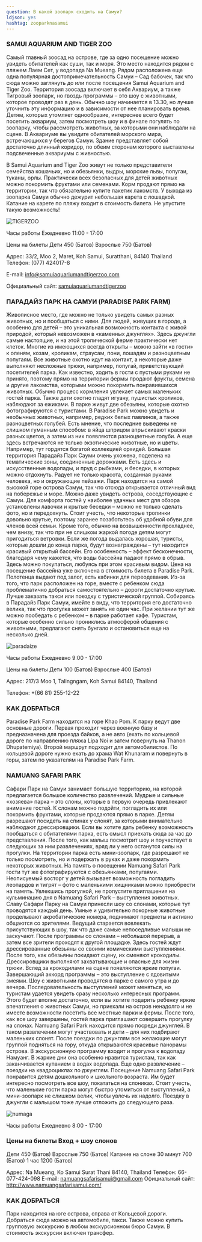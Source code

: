 ```yaml
---
question: В какой зоопарк сходить на Самуи?
ldjson: yes
hashtag: zooparknasamui
---
```


### SAMUI AQUARIUM AND TIGER ZOO

Cамый главный зоосад на острове, где за одно посещение можно увидеть обитателей как суши, так и моря. Это место находится рядом с пляжем Лаем Сет, у водопада Na Mueang. Рядом расположена еще одна популярная достопримечательность Самуи – Сад бабочек, так что сюда можно заглянуть до или после посещения Samui Aquarium and Tiger Zoo.   Территория зоосада включает в себя Аквариум, а также Тигровый зоопарк, но гвоздь программы – это шоу с животными, которое проводят раз в день. Обычно шоу начинается в 13.30, но лучше уточнить эту информацию и в зависимости от нее планировать время. Детям, которых утомляет однообразие, интереснее всего будет посетить аквариум, затем посмотреть шоу и в финале погулять по зоопарку, чтобы рассмотреть животных, за которыми они наблюдали на сцене.  В Аквариуме вы увидите обитателей морского мира, встречающихся у берегов Самуи. Здание представляет собой достаточно длинный коридор, по обеим сторонам которого выставлены подсвеченные аквариумы с живностью.

В Samui Aquarium and Tiger Zoo живут не только представители семейства кошачьих, но и обезьянки, выдры, морские львы, попугаи, туканы, орлы. Практически всех безопасных для детей животных можно покормить фруктами или семенами. Корм продают прямо на территории, так что обязательно купите пакетик лакомств.  У выхода из зоопарка Самуи обычно дежурит небольшая карета с лошадкой. Катание на карете по пляжу входит в стоимость билета. Не упустите такую возможность! 

![TIGERZOO](https://samuifaq.ru/assets/TIGERZOO.jpg)

Часы работы Ежедневно 11:00 - 17:00

Цены на билеты Дети 450 (Батов)
Взрослые 750 (Батов)

Адрес: 33/2, Moo 2, Maret, Koh Samui, Suratthani, 84140 Thailand Телефон: (077) 424017-8 

E-mail: info@samuiaquariumandtigerzoo.com 

Официальный сайт: [samuiaquariumandtigerzoo](http://www.samuiaquariumandtigerzoo.com)

### ПАРАДАЙЗ ПАРК НА САМУИ (PARADISE PARK FARM)

Живописное место, где можно не только увидеть самых разных животных, но и пообщаться с ними. Для людей, живущих в городе, а особенно для детей – это уникальная возможность контакта с живой природой, который невозможен в «каменных джунглях». Здесь джунгли самые настоящие, и на этой тропической ферме практически нет клеток. Многие из имеющихся всегда открыты – можно зайти «в гости» к оленям, козам, кроликам, страусам, пони, лошадям и разноцветным попугаям.  Все животные охотно идут на контакт, а некоторые даже выполняют несложные трюки, например, попугай, приветствующий посетителей парка.  Как известно, ходить в гости с пустыми руками не принято, поэтому прямо на территории фермы продают фрукты, семена и другие лакомства, которыми можно покормить понравившихся животных. Обычно процесс кормления увлекает самых маленьких гостей парка. Также дети охотно гладят игуану, пушистых кроликов, наблюдают за ежиками. В парке живут две обезьяны, которые охотно фотографируются с туристами. В Paradise Park можно увидеть и необычных животных, например, редких белых павлинов, а также разноцветных голубей. Есть мнение, что последние выведены не слишком гуманным способом: в яйца шприцом впрыскивают краски разных цветов, а затем из них появляются разноцветные голуби.  А еще здесь встречаются не только экзотические животные, но и цветы. Например, тут гордятся богатой коллекцией орхидей. Большая территория Парадайз Парк Сауми очень ухожена, поделена на тематические зоны, соединенные дорожками. Есть здесь и искусственные водопады, и пруд с рыбками, и беседки, в которых можно отдохнуть. Радует не только красота, созданная руками человека, но и окружающие пейзажи. Парк находится на самой высокой горе острова Самуи, так что отсюда открывается отличный вид на побережье и море. Можно даже увидеть острова, соседствующие с Самуи. Для комфорта гостей у наиболее удачных мест для обзора установлены лавочки и крытые беседки – можно не только сделать фото, но и передохнуть.  Стоит учесть, что некоторые тропинки довольно крутые, поэтому заранее позаботьтесь об удобной обуви для членов всей семьи. Кроме того, обычно на возвышенности прохладнее, чем внизу, так что при не слишком жаркой погоде детям могут пригодиться ветровки. Если же погода выдалась хорошая, туристы, которые дошли до конца парка, будут вознаграждены – тут находится красивый открытый бассейн. Его особенность – эффект бесконечности, благодаря чему кажется, что воды бассейна падают прямо в обрыв. Здесь можно покупаться, любуясь при этом красивым видом. Цена на посещение бассейна уже включена в стоимость билета в Paradise Park. Полотенца выдают под залог, есть кабинки для переодевания.  Из-за того, что парк расположен на горе, вместе с ребенком сюда проблематично добраться самостоятельно – дороги достаточно крутые. Лучше заказать такси или поездку с туристической группой. Собираясь в Парадайз Парк Самуи, имейте в виду, что территория его достаточно велика, так что прогулка может занять не один час. При желании тут же можно пообедать с ребенком – в парке работает кафе. Туристам, которые особенно сильно прониклись атмосферой общения с животными, предлагают снять бунгало и остановиться еще на несколько дней. 

![paradaize](https://samuifaq.ru/assets/paradaize.jpg)

Часы работы Ежедневно 9:00 - 17:00

Цены на билеты Дети 100 (Батов)
Взрослые 400 (Батов)

Адрес: 217/3 Moo 1, Talingngam, Koh Samui 84140, Thailand 

Телефон: +(66 81) 255-12-22

### КАК ДОБРАТЬСЯ 

Paradise Park Farm находится на горе Khao Pom. К парку ведут две основные дороги. Первая проходит через военную базу и предназначена для проезда байков, а не авто (ехать по  кольцевой дороге по направлению пляжа Lipa Noi и затем повернуть на Thanon Dhupatemiya). Второй маршрут подходит для автомобилистов. По кольцевой дороге нужно ехать до храма Wat Khunaram и повернуть в горы, затем по указателям на Paradise Park Farm.

### NAMUANG SAFARI PARK

Сафари Парк на Самуи занимает большую территорию, на которой предлагается большое количество развлечений. Мудрые и сильные «хозяева» парка – это слоны, которые в первую очередь привлекают внимание гостей. К слонам можно подойти, погладить их или покормить фруктами, которые продаются прямо в парке. Детям разрешают посидеть на спинах у слонят, за которыми внимательно наблюдают дрессировщики. Если вы хотите дать ребенку возможность пообщаться с обитателями парка, есть смысл приехать сюда за час до представления. После того, как малыш посмотрит шоу и поучаствует в следующих за ним развлечениях, вряд ли у него останутся силы на прогулки.  На территории парка есть мини-зоопарк, где разрешают не только посмотреть, но и подержать в руках и даже покормить некоторых животных. На память о посещении Namuang Safari Park гости тут же фотографируются с обезьянками, попугаями. Неописуемый восторг у детей вызывает возможность погладить леопардов и тигрят – фото с маленькими хищниками можно приобрести на память. Увлекшись прогулкой, не пропустите приглашения на кульминацию дня в Namuang Safari Park – выступления животных.  Славу Сафари Парку на Самуи принесли шоу со слонами, которые тут проводятся каждый день. Умные и удивительно покорные животные проделывают акробатические номера, поднимают предметы и активно общаются со зрителями. Ведущий старается вовлекать присутствующих в шоу, так что даже самые непоседливые малыши не заскучают. После программы со слонами – небольшой перерыв, а затем все зрители проходят к другой площадке. Здесь гостей ждут дрессированные обезьяны со своими комическими выступлениями. После того, как обезьяны покидают сцену, их сменяют крокодилы. Дрессировщики выполняют захватывающие и опасные для жизни трюки. Вслед за крокодилами на сцене появляются яркие попугаи. Завершающий аккорд программы – это выступление с ядовитыми змеями.  Шоу с животными проводятся в парке с самого утра и до вечера. Последовательность выступлений может меняться, но туристам удается увидеть сразу несколько интересных программ. Этого будет вполне достаточно, если вы хотите подарить ребенку яркие впечатления о животных Самуи, но приехали на остров ненадолго и не имеете возможности посетить все местные парки и фермы.  После того, как все шоу завершены, гостей парка приглашают совершить прогулку на слонах. Namuang Safari Park находится прямо посреди джунглей. В таком развлечении могут участвовать и дети – для них подбирают маленьких слонят. После поездки по джунглям все желающие могут группой подняться на гору, откуда открываются красивые панорамы острова. В экскурсионную программу входит и прогулка к водопаду Намуанг. В жаркие дни она особенно нравится туристам, так как заканчивается купанием в водах водопада. Еще одно развлечение – поездки на квадроциклах по джунглям.  Посещение Namuang Safari Park понравится детям дошкольного и школьного возраста. Им будет интересно посмотреть все шоу, покататься на слониках. Стоит учесть, что маленькие гости парка могут быстро утомиться от выступлений, а мини-зоопарк не слишком велик, чтобы увлечь их надолго. Поездку в джунгли с малышом тоже лучше отложить до следующего раза. 

![numaga](https://samuifaq.ru/assets/numaga.jpg)


Часы работы Ежедневно 8:00 - 17:00

### Цены на билеты Вход + шоу слонов 

Дети 450 (Батов) 
Взрослые 750 (Батов)
Катание на слоне 30 минут 700 (Батов) 1 час 1200 (Батов)

Адрес: Na Mueang, Ko Samui Surat Thani 84140, Thailand 
Телефон: 66-077-424-098 
E-mail: namuangsafarisamui@gmail.com 
Официальный сайт: http://www.namuangsafarisamui.com/

### КАК ДОБРАТЬСЯ 

Парк находится на юге острова, справа от Кольцевой дороги. Добраться сюда можно на автомобиле, такси. Также можно купить групповую экскурсию в любом экскурсионном бюро Самуи. В стоимость экскурсии включен трансфер.




